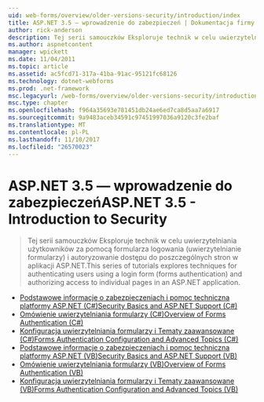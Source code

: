 ```yaml
---
uid: web-forms/overview/older-versions-security/introduction/index
title: ASP.NET 3.5 — wprowadzenie do zabezpieczeń | Dokumentacja firmy Microsoft
author: rick-anderson
description: Tej serii samouczków Eksploruje technik w celu uwierzytelniania użytkowników za pomocą formularza logowania (uwierzytelnianie formularzy) i autoryzowanie dostępu do poszczególnych stron...
ms.author: aspnetcontent
manager: wpickett
ms.date: 11/04/2011
ms.topic: article
ms.assetid: ac5fcd71-317a-41ba-91ac-95121fc68126
ms.technology: dotnet-webforms
ms.prod: .net-framework
msc.legacyurl: /web-forms/overview/older-versions-security/introduction
msc.type: chapter
ms.openlocfilehash: f964a35693e781451db24ae6ed7ca8d5aa7a6917
ms.sourcegitcommit: 9a9483aceb34591c97451997036a9120c3fe2baf
ms.translationtype: MT
ms.contentlocale: pl-PL
ms.lasthandoff: 11/10/2017
ms.locfileid: "26570023"
---
```

<a name="aspnet-35---introduction-to-security"></a><span data-ttu-id="13baf-103">ASP.NET 3.5 — wprowadzenie do zabezpieczeń</span><span class="sxs-lookup"><span data-stu-id="13baf-103">ASP.NET 3.5 - Introduction to Security</span></span>
====================
> <span data-ttu-id="13baf-104">Tej serii samouczków Eksploruje technik w celu uwierzytelniania użytkowników za pomocą formularza logowania (uwierzytelnianie formularzy) i autoryzowanie dostępu do poszczególnych stron w aplikacji ASP.NET.</span><span class="sxs-lookup"><span data-stu-id="13baf-104">This series of tutorials explores techniques for authenticating users using a login form (forms authentication) and authorizing access to individual pages in an ASP.NET application.</span></span>


- [<span data-ttu-id="13baf-105">Podstawowe informacje o zabezpieczeniach i pomoc techniczna platformy ASP.NET (C#)</span><span class="sxs-lookup"><span data-stu-id="13baf-105">Security Basics and ASP.NET Support (C#)</span></span>](security-basics-and-asp-net-support-cs.md)
- [<span data-ttu-id="13baf-106">Omówienie uwierzytelniania formularzy (C#)</span><span class="sxs-lookup"><span data-stu-id="13baf-106">Overview of Forms Authentication (C#)</span></span>](an-overview-of-forms-authentication-cs.md)
- [<span data-ttu-id="13baf-107">Konfiguracja uwierzytelniania formularzy i Tematy zaawansowane (C#)</span><span class="sxs-lookup"><span data-stu-id="13baf-107">Forms Authentication Configuration and Advanced Topics (C#)</span></span>](forms-authentication-configuration-and-advanced-topics-cs.md)
- [<span data-ttu-id="13baf-108">Podstawowe informacje o zabezpieczeniach i pomoc techniczna platformy ASP.NET (VB)</span><span class="sxs-lookup"><span data-stu-id="13baf-108">Security Basics and ASP.NET Support (VB)</span></span>](security-basics-and-asp-net-support-vb.md)
- [<span data-ttu-id="13baf-109">Omówienie uwierzytelniania formularzy (VB)</span><span class="sxs-lookup"><span data-stu-id="13baf-109">Overview of Forms Authentication (VB)</span></span>](an-overview-of-forms-authentication-vb.md)
- [<span data-ttu-id="13baf-110">Konfiguracja uwierzytelniania formularzy i Tematy zaawansowane (VB)</span><span class="sxs-lookup"><span data-stu-id="13baf-110">Forms Authentication Configuration and Advanced Topics (VB)</span></span>](forms-authentication-configuration-and-advanced-topics-vb.md)
